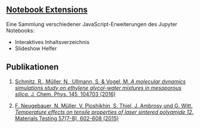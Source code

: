 
## [Notebook Extensions](http://github.com/nielsmde/notebook-extensions)
Eine Sammlung verschiedener JavaScript-Erweiterungen des Jupyter Notebooks:

- Interaktives Inhaltsverzeichnis
- Slideshow Helfer

## Publikationen

 1. [Schmitz, R., Müller, N., Ullmann, S. & Vogel, M. *A molecular dynamics simulations study on ethylene glycol-water mixtures in mesoporous silica*. J. Chem. Phys. 145, 104703 (2016)](http://dx.doi.org/10.1063/1.4962240)

 2. [F. Neugebauer, N. Müller, V. Ploshikhin, S. Thiel, J. Ambrosy und G. Witt. *Temperature effects on tensile properties of laser sintered polyamide 12*. Materials Testing 57(7-8), 602-608 (2015)](http://dx.doi.org/10.3139/120.110756)
